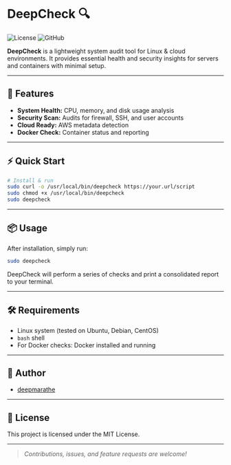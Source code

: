 # DeepCheck 🔍

![License](https://img.shields.io/badge/License-MIT-blue.svg) 
![GitHub](https://img.shields.io/badge/Shell-Bash-success)

**DeepCheck** is a lightweight system audit tool for Linux & cloud environments. It provides essential health and security insights for servers and containers with minimal setup.

---

## 🚀 Features

- **System Health:** CPU, memory, and disk usage analysis  
- **Security Scan:** Audits for firewall, SSH, and user accounts  
- **Cloud Ready:** AWS metadata detection  
- **Docker Check:** Container status and reporting  

---

## ⚡ Quick Start

```bash
# Install & run
sudo curl -o /usr/local/bin/deepcheck https://your.url/script
sudo chmod +x /usr/local/bin/deepcheck
sudo deepcheck
```

---

## 📦 Usage

After installation, simply run:

```bash
sudo deepcheck
```

DeepCheck will perform a series of checks and print a consolidated report to your terminal.

---

## 🛠️ Requirements

- Linux system (tested on Ubuntu, Debian, CentOS)
- `bash` shell
- For Docker checks: Docker installed and running

---

## 👤 Author

- [deepmarathe](https://github.com/deepmarathe)

---

## 📄 License

This project is licensed under the MIT License.

---

> *Contributions, issues, and feature requests are welcome!*
